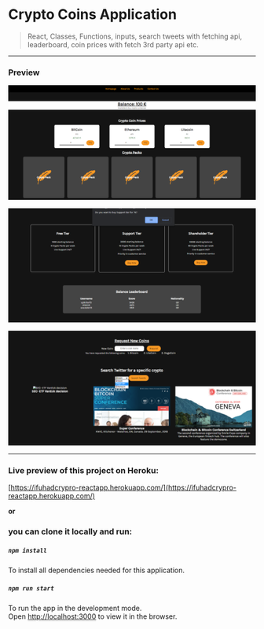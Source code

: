 # Crypto Coins Application

>React, Classes, Functions, inputs, search tweets with fetching api, leaderboard, coin prices with fetch 3rd party api etc.

________
### Preview
![Crypto 1](previews/crypto1.png)

![Crypto 2](previews/crypto2.png)

![Crypto 3](previews/crypto3.png)


________
### Live preview of this project on Heroku: 


[https://ifuhadcrypro-reactapp.herokuapp.com/](https://ifuhadcrypro-reactapp.herokuapp.com/)

**or** 

### you can clone it locally and run:
##### `npm install`
To install all dependencies needed for this application.

##### `npm run start`

To run the app in the development mode.\
Open [http://localhost:3000](http://localhost:3000) to view it in the browser.
